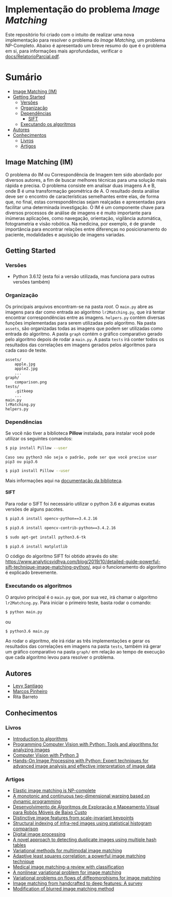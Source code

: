 # Implementação do problema _Image Matching_

Este repositório foi criado com o intuito de realizar uma nova implementação para resolver o problema do _Image Matching_, um problema NP-Completo. Abaixo é apresentado um breve resumo do que é o problema em si, para informações mais aprofundadas, verificar o [docs/RelatorioParcial.pdf](https://github.com/Levysantiago/image-matching-algorithm/tree/master/docs/RelatorioParcial.pdf).

# Sumário

- [Image Matching (IM)](#image-matching-im)
- [Getting Started](#getting-started)
  - [Versões](#versões)
  - [Organização](#organização)
  - [Dependências](#dependências)
    - [SIFT](#sift)
  - [Executando os algoritmos](#executando-os-algoritmos)
- [Autores](#autores)
- [Conhecimentos](#conhecimentos)
  - [Livros](#livros)
  - [Artigos](#artigos)

## Image Matching (IM)

O problema do IM ou Correspondência de Imagem tem sido abordado por diversos autores, a fim de buscar melhores técnicas para uma solução mais rápida e precisa. O problema consiste em analisar duas imagens A e B, onde B é uma transformação geométrica de A. O resultado desta análise deve ser o encontro de características semelhantes entre elas, de forma que, no final, estas correspondências sejam realçadas e apresentadas para facilitar uma determinada investigação. O IM é um componente chave para diversos processos de análise de imagens e é muito importante para inúmeras aplicações, como navegação, orientação, vigilância automática, fotogrametria e visão robótica. Na medicina, por exemplo, é de grande importância para encontrar relações entre diferenças no posicionamento do paciente, modalidades e aquisição de imagens variadas.

## Getting Started

### Versões

- Python 3.6.12 (esta foi a versão utilizada, mas funciona para outras versões também)

### Organização

Os principais arquivos encontram-se na pasta _root_. O `main.py` abre as imagens para dar como entrada ao algoritmo `lr2Matching.py`, que irá tentar encontrar correspondências entre as imagens. `helpers.py` contém diversas funções implementadas para serem utilizadas pelo algoritmo. Na pasta `assets`, são organizadas todas as imagens que podem ser utilizadas como entrada do algoritmo. A pasta `graph` contém o gráfico comparativo gerado pelo algoritmo depois de rodar a `main.py`. A pasta `tests` irá conter todos os resultados das correlações em imagens gerados pelos algoritmos para cada caso de teste.

```text
assets/
    apple.jpg
    apple2.jpg
    ...
graph/
    comparison.png
tests/
    .gitkeep
    ...
main.py
lrMatching.py
helpers.py
```

### Dependências

Se você não tiver a biblioteca **Pillow** instalada, para instalar você pode utilizar os seguintes comandos:

```bash
$ pip install Pillow --user
```

`Caso seu python3 não seja o padrão, pode ser que você precise usar pip3 ou pip3.6`

```bash
$ pip3 install Pillow --user
```

Mais informações aqui na [documentação da biblioteca](https://pillow.readthedocs.io/en/3.0.x/installation.html).

#### SIFT

Para rodar o SIFT foi necessário utilizar o python 3.6 e algumas exatas versões de alguns pacotes.

```bash
$ pip3.6 install opencv-python==3.4.2.16
```

```bash
$ pip3.6 install opencv-contrib-python==3.4.2.16
```

```bash
$ sudo apt-get install python3.6-tk
```

```bash
$ pip3.6 install matplotlib
```

O código do algoritmo SIFT foi obtido através do site: https://www.analyticsvidhya.com/blog/2019/10/detailed-guide-powerful-sift-technique-image-matching-python/, aqui o funcionamento do algoritmo é explicado brevemente.

### Executando os algoritmos

O arquivo principal é o `main.py` que, por sua vez, irá chamar o algoritmo `lr2Matching.py`. Para iniciar o primeiro teste, basta rodar o comando:

```bash
$ python main.py
```

ou

```bash
$ python3.6 main.py
```

Ao rodar o algoritmo, ele irá ridar as três implementações e gerar os resultados das correlações em imagens na pasta `tests`, também irá gerar um gráfico comparativo na pasta `graph/` em relação ao tempo de execução que cada algoritmo levou para resolver o problema.

## Autores

- [Levy Santiago](https://github.com/Levysantiago)
- [Marcos Pinheiro](https://github.com/Mrpsousa)
- Rita Barreto

## Conhecimentos

### Livros

- [Introduction to algorithms](https://books.google.com.br/books?hl=pt-BR&lr=&id=aefUBQAAQBAJ&oi=fnd&pg=PR5&dq=Introduction+to+algorithms&ots=dO2uTvYOeX&sig=YMyUQYOoXToTjjPUV99TIT58ohg#v=onepage&q=Introduction%20to%20algorithms&f=false)
- [Programming Computer Vision with Python: Tools and algorithms for analyzing images](https://books.google.com.br/books?hl=pt-BR&lr=&id=J9b_CH-NrycC&oi=fnd&pg=PP2&dq=Programming+Computer+Vision+with+Python:+Tools+and+algorithms+for+analyzing+images&ots=B-38UYbJqx&sig=WoLkUH6S22_Mm5S71cwjrsYTiDA#v=onepage&q=Programming%20Computer%20Vision%20with%20Python%3A%20Tools%20and%20algorithms%20for%20analyzing%20images&f=false)
- [Computer Vision with Python 3](https://books.google.com.br/books?hl=pt-BR&lr=&id=jpZGDwAAQBAJ&oi=fnd&pg=PP1&dq=Computer+Vision+with+python+3&ots=XMF3c6fGwh&sig=6H9AgtnYb7AneoYpzUJXukhJ9ns#v=onepage&q=Computer%20Vision%20with%20python%203&f=false)
- [Hands-On Image Processing with Python: Expert techniques for advanced image analysis and effective interpretation of image data](https://books.google.com.br/books?hl=pt-BR&lr=&id=gC59DwAAQBAJ&oi=fnd&pg=PP1&dq=Hands-On+Image+Processing+with+Python:+Expert+techniques+for+advanced+image+analysis+and+effective+interpretation+of+image+data&ots=AhZIih7R8C&sig=I5_pCu0rqBWm64t08qzMK2E8A10#v=onepage&q=Hands-On%20Image%20Processing%20with%20Python%3A%20Expert%20techniques%20for%20advanced%20image%20analysis%20and%20effective%20interpretation%20of%20image%20data&f=false)

### Artigos

- [Elastic image matching is NP-complete](https://www.sciencedirect.com/science/article/pii/S0167865502002684?casa_token=cCHDdprnZs0AAAAA:DXQhG5ygMFkNKBskKszKVCHyDZRDsQvq2va4WL1miM_EAcfNe_ECoXgUtaJTpT2PFlms5xA0HA)
- [A monotonic and continuous two-dimensional warping based on dynamic programming](https://ieeexplore.ieee.org/abstract/document/711195/?casa_token=LZq0AKFvXDoAAAAA:o5MgPyJFAbS2Z1fh-wd_JWls2h7RW1z07uKE4tNQVF0dd5xN7-mCeF1V5yW4PWYmIoyMq3pU3A)
- [Desenvolvimento de Algoritmos de Exploração e Mapeamento Visual para Robôs Móveis de Baixo Custo](https://www.maxwell.vrac.puc-rio.br/9142/9142_1.PDF)
- [Distinctive image features from scale-invariant keypoints](https://link.springer.com/article/10.1023/B:VISI.0000029664.99615.94)
- [Structural indexing of infra-red images using statistical histogram comparison](https://www.sciencedirect.com/science/article/pii/B9780444825872501439)
- [Digital image processing](https://www.pearson.com/us/higher-education/program/Gonzalez-Digital-Image-Processing-4th-Edition/PGM241219.html)
- [A novel approach to detecting duplicate images using multiple hash tables](https://link.springer.com/article/10.1007/s11042-014-1857-x)
- [Variational methods for multimodal image matching](https://link.springer.com/article/10.1023/A:1020830525823)
- [Adaptive least squares correlation: a powerful image matching technique](https://www.researchgate.net/profile/Armin_Gruen/publication/265292615_Adaptive_Least_Squares_Correlation_A_powerful_image_matching_technique/links/0deec52a08d9325463000000/Adaptive-Least-Squares-Correlation-A-powerful-image-matching-technique.pdf)
- [Medical image matching-a review with classification](https://ieeexplore.ieee.org/abstract/document/195938?casa_token=Z5wACQ0M-VUAAAAA:_1ZAYQF_WldvQ86uJAmL1lPLSkK4GZcUCmHSJM0xnyUea6uxybOaCOnZwqIPdl80up0fZsQHlg)
- [A nonlinear variational problem for image matching](https://epubs.siam.org/doi/abs/10.1137/0915014)
- [Variational problems on flows of diffeomorphisms for image matching](https://www.jstor.org/stable/43638248?casa_token=9ZTr5avo57EAAAAA%3A5RszoIxY-zHc_fV6UH9rxNsO5xr8kDO3_896qCiO2tveKlrDWKFbnt3KMoafas9mJsyi4gzeQ7CKBVMxXWOrdTzuu9mOkm3AsiUOJfnXiHgnIlj-Z_k&seq=1#metadata_info_tab_contents)
- [Image matching from handcrafted to deep features: A survey](https://link.springer.com/article/10.1007/s11263-020-01359-2)
- [Modification of blurred image matching method](http://www.mathnet.ru/php/archive.phtml?wshow=paper&jrnid=co&paperid=807&option_lang=eng)
